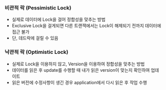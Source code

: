 ### 비관적 락 (Pessimistic Lock)
* 실제로 데이터에 Lock을 걸어 정합성을 맞추는 방법
* Exclusive Lock을 걸게되면 다른 트랜잭에서는 Lock이 해제되기 전까지 데이터에 접근 불가
* 단, 데드락에 걸릴 수 있음

### 낙관적 락 (Optimistic Lock)
* 실제로 Lock을 이용하지 않고, Version을 이용하여 정합성을 맞추는 방법
* 데이터를 읽은 후 update를 수행할 때 내가 읽은 version이 맞는지 확인하여 업데이트
* 읽은 버전에 수정사항이 생긴 경우 application에서 다시 읽은 후 작업 수행

